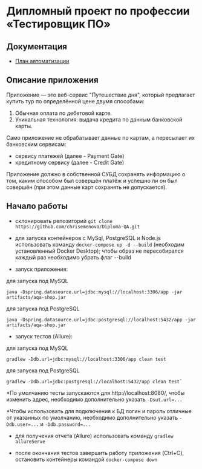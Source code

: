 # Дипломный проект по профессии «Тестировщик ПО»

## Документация

+ [План автоматизации](https://github.com/chrisemenova/Diploma-QA/blob/main/docs/Plan.md)

## Описание приложения
Приложение — это веб-сервис "Путешествие дня", который предлагает купить тур по определённой цене двумя способами:

1. Обычная оплата по дебетовой карте.
2. Уникальная технология: выдача кредита по данным банковской карты.

Само приложение не обрабатывает данные по картам, а пересылает их банковским сервисам:

+ сервису платежей (далее - Payment Gate)
+ кредитному сервису (далее - Credit Gate)

Приложение должно в собственной СУБД сохранять информацию о том, каким способом был совершён платёж и успешно ли он был совершён (при этом данные карт сохранять не допускается).

## Начало работы

+ склонировать репозиторий `git clone https://github.com/chrisemenova/Diploma-QA.git`

+ для запуска контейнеров с MySql, PostgreSQL и Node.js использовать команду `docker-compose up -d --build` (необходим установленный Docker Desktop); чтобы образ не пересобирался каждый раз необходимо убрать флаг --build

+ запуск приложения:

для запуска под MySQL
```  
java -Dspring.datasource.url=jdbc:mysql://localhost:3306/app -jar artifacts/aqa-shop.jar
```
  для запуска под PostgreSQL
```  
java -Dspring.datasource.url=jdbc:postgresql://localhost:5432/app -jar artifacts/aqa-shop.jar
```
+ запуск тестов (Allure):

для запуска под MySQL
```
gradlew -Ddb.url=jdbc:mysql://localhost:3306/app clean test
```
   для запуска под PostgreSQL
    
```
gradlew -Ddb.url=jdbc:postgresql://localhost:5432/app clean test`
```  
  
*По умолчанию тесты запускаются для http://localhost:8080/, чтобы изменить адрес, необходимо дополнительно указать `-Dsut.url=...`
  
*Чтобы использовать для подключения к БД логин и пароль отличные от указанных по умолчанию, необходимо дополнительно указать `-Ddb.user=...` и `-Ddb.password=...`

+ для получения отчета (Allure) использовать команду `gradlew allureServe`

+ после окончания тестов завершить работу приложения (Ctrl+C), остановить контейнеры командой `docker-compose down`
